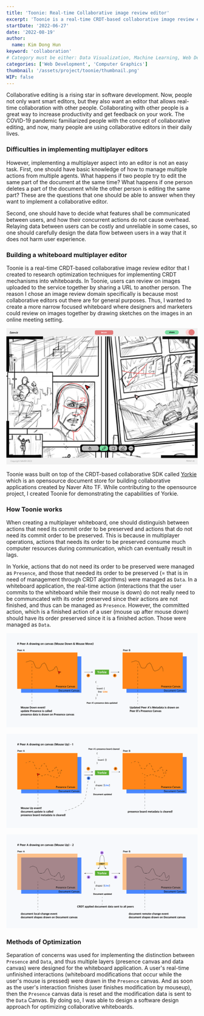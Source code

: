```yaml
---
title: 'Toonie: Real-time Collaborative image review editor'
excerpt: 'Toonie is a real-time CRDT-based collaborative image review editor where users can review on images uploaded to the service together. I developed software design appraoches for optimizing collaborative whiteboards.'
startDate: '2022-06-27'
date: '2022-08-19'
author:
  name: Kim Dong Hun
keyword: 'collaboration'
# Category must be either: Data Visualization, Machine Learning, Web Development, Product Design, Computer Graphics, Other
categories: ['Web Development', 'Computer Graphics']
thumbnail: '/assets/project/toonie/thumbnail.png'
WIP: false
---
```


Collaborative editing is a rising star in software development. Now, people not only want smart editors, but they also want an editor that allows real-time collaboration with other people. Collaborating with other people is a great way to increase productivity and get feedback on your work. The COVID-19 pandemic familiarized people with the concept of collaborative editing, and now, many people are using collaborative editors in their daily lives.

### Difficulties in implementing multiplayer editors

However, implementing a multiplayer aspect into an editor is not an easy task. First, one should have basic knowledge of how to manage multiple actions from multiple agents. What happens if two people try to edit the same part of the document at the same time? What happens if one person deletes a part of the document while the other person is editing the same part? These are the questions that one should be able to answer when they want to implement a collaborative editor. 

Second, one should have to decide what features shall be communicated between users, and how their concurrent actions do not cause overhead. Relaying data between users can be costly and unreliable in some cases, so one should carefully design the data flow between users in a way that it does not harm user experience.

### Building a whiteboard multiplayer editor

Toonie is a real-time CRDT-based collaborative image review editor that I created to research optimization techniques for implementing CRDT mechanisms into whiteboards. In Toonie, users can review on images uploaded to the service together by sharing a URL to another person. The reason I chose an image review domain specifically is because most collaborative editors out there are for general purposes. Thus, I wanted to create a more narrow focused whiteboard where designers and marketers could review on images together by drawing sketches on the images in an online meeting setting.

![Editing Scene](/assets/project/toonie/edit.png)

Toonie wass built on top of the CRDT-based collaborative SDK called [Yorkie](https://github.com/yorkie-team/yorkie) which is an opensource document store for building collaborative applications created by Naver Alto TF. While contributing to the opensource project, I created Toonie for demonstrating the capabilities of Yorkie.

### How Toonie works

When creating a multiplayer whiteboard, one should distinguish between actions that need its commit order to be preserved and actions that do not need its commit order to be preserved. This is because in multiplayer operations, actions that needs its order to be preserved consume much computer resources during communication, which can eventually result in lags. 

In Yorkie, actions that do not need its order to be preserved were managed as `Presence`, and those that needed its order to be preserved (= that is in need of management through CRDT algorithms) were managed as `Data`. In a whiteboard application, the real-time action (interactions that the user commits to the whiteboard while their mouse is down) do not really need to be communcated with its order preserved since their actions are not finished, and thus can be managed as `Presence`. However, the committed action, which is a finished action of a user (mouse up after mouse down) should have its order preserved since it is a finished action. Those were managed as `Data`.

![User interaction recorded as presenc](/assets/project/toonie/soc_step1.png)

![User interaction finishes and presence is reset](/assets/project/toonie/soc_step2.png)

![Presence modifications are transferred to data](/assets/project/toonie/soc_step3.png)

### Methods of Optimization

Separation of concerns was used for implementing the distinction between `Presence` and `Data`, and thus multiple layers (presence canvas and data canvas) were designed for the whiteboard application. A user's real-time unfinished interactions (whiteboard modifications that occur while the user's mouse is pressed) were drawn in the `Presence` canvas. And as soon as the user's interaction finishes (user finishes modification by mouseup), then the `Presence` canvas data is reset and the modification data is sent to the `Data` Canvas. By doing so, I was able to design a software design approach for optimizing collaborative whiteboards.
